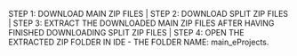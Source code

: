 STEP 1:
DOWNLOAD MAIN ZIP FILES |
STEP 2:
DOWNLOAD SPLIT ZIP FILES |
STEP 3:
EXTRACT THE DOWNLOADED MAIN ZIP FILES AFTER HAVING FINISHED DOWNLOADING SPLIT ZIP FILES |
STEP 4:
OPEN THE EXTRACTED ZIP FOLDER IN IDE - THE FOLDER NAME: main_eProjects.
